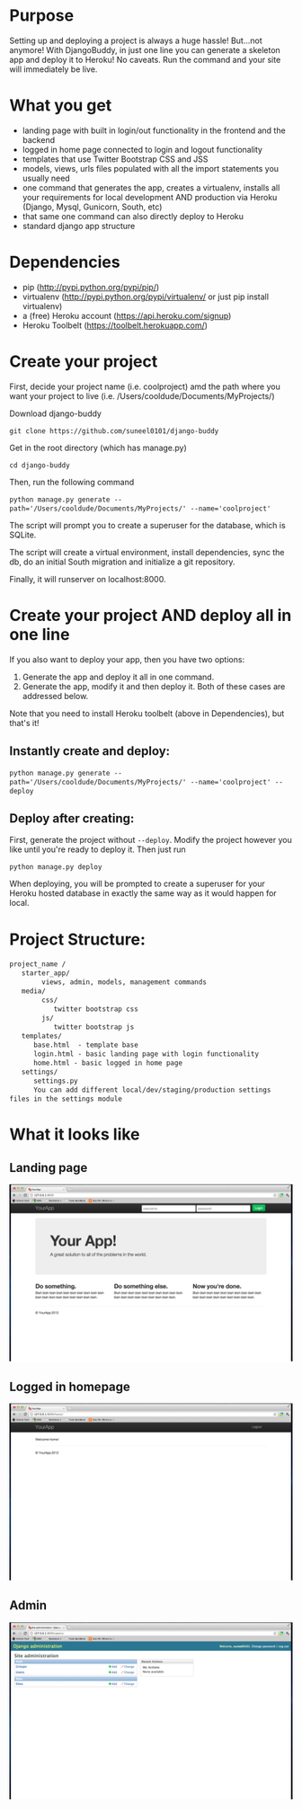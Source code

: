 # Purpose
Setting up and deploying a project is always a huge hassle!
But...not anymore! With DjangoBuddy, in just one line you can generate a skeleton app and deploy it to Heroku!
No caveats. Run the command and your site will immediately be live.

# What you get
* landing page with built in login/out functionality in the frontend and the backend
* logged in home page connected to login and logout functionality
* templates that use Twitter Bootstrap CSS and JSS
* models, views, urls files populated with all the import statements you usually need
* one command that generates the app, creates a virtualenv, installs all your requirements for local development AND production via Heroku (Django, Mysql, Gunicorn, South, etc)
* that same one command can also directly deploy to Heroku
* standard django app structure


# Dependencies
* pip (http://pypi.python.org/pypi/pip/)
* virtualenv (http://pypi.python.org/pypi/virtualenv/ or just pip install virtualenv)
* a (free) Heroku account (https://api.heroku.com/signup)
* Heroku Toolbelt (https://toolbelt.herokuapp.com/)

# Create your project
First, decide your project name (i.e. coolproject) amd the path where you want your project to live (i.e. /Users/cooldude/Documents/MyProjects/)

Download django-buddy
```
git clone https://github.com/suneel0101/django-buddy
```

Get in the root directory (which has manage.py)
```
cd django-buddy 
```

Then, run the following command

```
python manage.py generate --path='/Users/cooldude/Documents/MyProjects/' --name='coolproject'
```

The script will prompt you to create a superuser for the database, which is SQLite.

The script will create a virtual environment, install dependencies, sync the db, do an initial South migration and initialize a git repository.

Finally, it will runserver on localhost:8000.

# Create your project AND deploy all in one line
If you also want to deploy your app, then you have two options:
1. Generate the app and deploy it all in one command.
2. Generate the app, modify it and then deploy it.
Both of these cases are addressed below.

Note that you need to install Heroku toolbelt (above in Dependencies), but that's it!


## Instantly create and deploy:
```
python manage.py generate --path='/Users/cooldude/Documents/MyProjects/' --name='coolproject' --deploy
```

## Deploy after creating:
First, generate the project without `--deploy`. Modify the project however you like until you're ready to deploy it. Then just run
```
python manage.py deploy
```

When deploying, you will be prompted to create a superuser for your Heroku hosted database in exactly the same way as it would happen for local.


# Project Structure:
```
project_name /
   starter_app/
        views, admin, models, management commands
   media/
        css/
           twitter bootstrap css
        js/
           twitter bootstrap js
   templates/
      base.html  - template base
      login.html - basic landing page with login functionality
      home.html - basic logged in home page
   settings/
      settings.py
      You can add different local/dev/staging/production settings files in the settings module
```

# What it looks like
## Landing page
![Screenshot of landing page](https://github.com/suneel0101/django-buddy/raw/master/media/img/landing_page.png)
## Logged in homepage
![Screenshot of logged in homepage](https://github.com/suneel0101/django-buddy/raw/master/media/img/home_page.png)
## Admin
![Screenshot of admin](https://github.com/suneel0101/django-buddy/raw/master/media/img/django-admin.png)